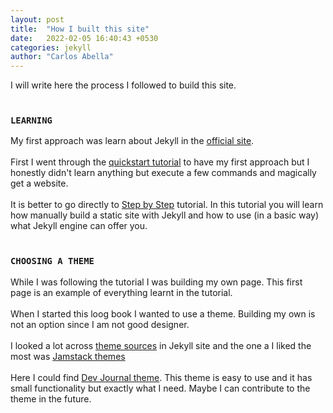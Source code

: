 ```yaml
---
layout: post
title:  "How I built this site"
date:   2022-02-05 16:40:43 +0530
categories: jekyll
author: "Carlos Abella"
---
```


I will write here the process I followed to build this site. 
<br><br>
### `LEARNING`

My first approach was learn about Jekyll in the [official site][jekyll-home].
<br><br>
First I went through the [quickstart tutorial][quickstart-tutorial] to have my first approach but I honestly didn't learn anything but execute a few commands and magically get a website.
<br><br>
It is better to go directly to [Step by Step][step-by-step] tutorial. In this tutorial you will learn how manually build a static site with Jekyll and how to use (in a basic way) what Jekyll engine can offer you.
<br><br>
### `CHOOSING A THEME`

While I was following the tutorial I was building my own page. This first page is an example of everything learnt in the tutorial.
<br><br>
When I started this loog book I wanted to use a theme. Building my own is not an option since I am not good designer.
<br><br>
I looked a lot across [theme sources][theme-sources] in Jekyll site and the one a I liked the most was [Jamstack themes][jamstack-themes]
<br><br>
Here I could find [Dev Journal theme][devjournal-theme]. This theme is easy to use and it has small functionality but exactly what I need. Maybe I can contribute to the theme in the future. 

[jekyll-home]: http://jekyllrb.com/
[quickstart-tutorial]: https://jekyllrb.com/docs/
[step-by-step]:https://jekyllrb.com/docs/step-by-step/01-setup/
[theme-sources]: https://jekyllrb.com/resources/
[jamstack-themes]: https://jamstackthemes.dev/ssg/jekyll/
[devjournal-theme]: https://jamstackthemes.dev/theme/jekyll-devjournal/